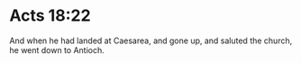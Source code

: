 # Acts 18:22

And when he had landed at Caesarea, and gone up, and saluted the church, he went down to Antioch.